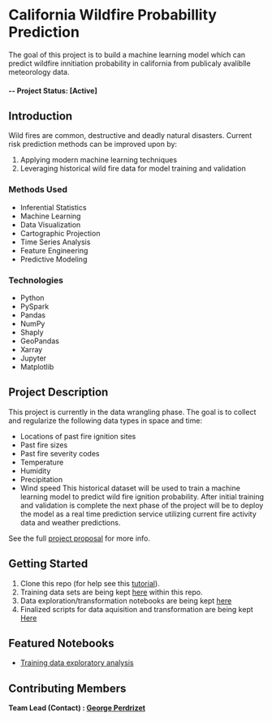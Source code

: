 # California Wildfire Probabillity Prediction

The goal of this project is to build a machine learning model which can predict wildfire innitiation probability in california from publicaly avaliblle meteorology data.

#### -- Project Status: [Active]

## Introduction

Wild fires are common, destructive and deadly natural disasters. Current risk prediction methods can be improved upon by: 
1. Applying modern machine learning techniques
2. Leveraging historical wild fire data for model training and validation

### Methods Used

* Inferential Statistics
* Machine Learning
* Data Visualization
* Cartographic Projection
* Time Series Analysis
* Feature Engineering
* Predictive Modeling

### Technologies

* Python
* PySpark
* Pandas
* NumPy
* Shaply
* GeoPandas
* Xarray
* Jupyter
* Matplotlib

## Project Description

This project is currently in the data wrangling phase. The goal is to collect and regularize the following data types in space and time:
* Locations of past fire ignition sites
* Past fire sizes
* Past fire severity codes
* Temperature
* Humidity
* Precipitation
* Wind speed
This historical dataset will be used to train a machine learning model to predict wild fire ignition probability. After initial training and validation is complete the next phase of the project will be to deploy the model as a real time prediction service utilizing current fire activity data and weather predictions.

See the full [project proposal](https://github.com/gperdrizet/wildfire/tree/master/docs/project_proposal.md) for more info.


## Getting Started

1. Clone this repo (for help see this [tutorial](https://help.github.com/articles/cloning-a-repository/)).
2. Training data sets are being kept [here](https://github.com/gperdrizet/wildfire/tree/master/data/training_data/) within this repo.
3. Data exploration/transformation notebooks are being kept [here](https://github.com/gperdrizet/wildfire/tree/master/notebooks)
4. Finalized scripts for data aquisition and transformation are being kept [Here](https://github.com/gperdrizet/wildfire/tree/master/python)  


## Featured Notebooks

* [Training data exploratory analysis](https://github.com/gperdrizet/wildfire/tree/master/notebooks/training_data_exploration.ipynb)


## Contributing Members

**Team Lead (Contact) : [George Perdrizet](https://github.com/gperdrizet)**
